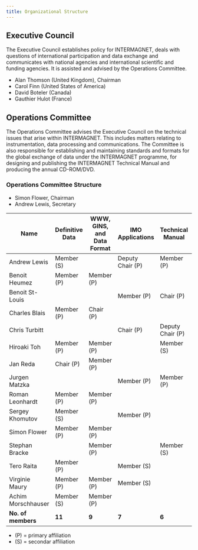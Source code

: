 ```yaml
---
title: Organizational Structure
---
```


## Executive Council

The Executive Council establishes policy for INTERMAGNET, deals with questions of international participation and data exchange and communicates with national agencies and international scientific and funding agencies. It is assisted and advised by the Operations Committee.

- Alan Thomson (United Kingdom), Chairman
- Carol Finn (United States of America)
- David Boteler (Canada)
- Gauthier Hulot (France)

## Operations Committee

The Operations Committee advises the Executive Council on the technical issues that arise within INTERMAGNET. This includes matters relating to instrumentation, data processing and communications. The Committee is also responsible for establishing and maintaining standards and formats for the global exchange of data under the INTERMAGNET programme, for designing and publishing the INTERMAGNET Technical Manual and producing the annual CD-ROM/DVD.

### Operations Committee Structure

- Simon Flower, Chairman
- Andrew Lewis, Secretary

| Name               | Definitive Data | WWW, GINS, and Data Format | IMO Applications | Technical Manual | Instrumentation and Data Acquisition |
|--------------------|-----------------|----------------------------|------------------|------------------|--------------------------------------|
| Andrew Lewis       | Member (S)      |                            | Deputy Chair (P) | Member (P)       |                                      |
| Benoit Heumez      | Member (P)      | Member (P)                 |                  |                  | Member (S)                           |
| Benoit St-Louis    |                 |                            | Member (P)       | Chair (P)        | Member (S)                           |
| Charles Blais      | Member (P)      | Chair (P)                  |                  |                  |                                      |
| Chris Turbitt      |                 |                            | Chair (P)        | Deputy Chair (P) | Member (S)                           |
| Hiroaki Toh        | Member (P)      | Member (P)                 |                  | Member (S)       |                                      |
| Jan Reda           | Chair (P)       | Member (P)                 |                  |                  |                                      |
| Jurgen Matzka      |                 |                            | Member (P)       | Member (P)       | Member (S)                           |
| Roman Leonhardt    | Member (P)      | Member (P)                 |                  |                  |                                      |
| Sergey Khomutov    | Member (S)      |                            | Member (P)       |                  | Member (S)                           |
| Simon Flower       | Member (P)      | Member (P)                 |                  |                  |                                      |
| Stephan Bracke     |                 | Member (P)                 |                  | Member (S)       |                                      |
| Tero Raita         | Member (P)      |                            | Member (S)       |                  |                                      |
| Virginie Maury     | Member (P)      | Member (P)                 | Member (S)       |                  |                                      |
| Achim Morschhauser | Member (S)      | Member (P)                 |                  |                  | Member (S)                           |
| **No. of members** | **11**          | **9**                      | **7**            | **6**            | **6**                                |

- (P) = primary affiliation
- (S) = secondar affiliation
